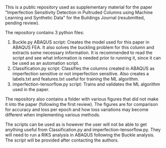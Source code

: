 This is a public repository used as supplementary material for the paper "Imperfection Sensitivity Detection in Pultruded Columns using Machine Learning and Synthetic Data" for the Buildings Journal (resubmitted, pending review). 

The repository contains 3 python files: 

1) Buckle.py ABAQUS script: Creates the model used for this paper in ABAQUS FEA. It also solves the buckling problem for this column and extracts some necessary information. It is recommended to read the script and see what information is needed prior to running it, since it can be used as an automation script. 
2) Classification.py script: Classifies the columns created in ABAQUS as imperfection sensitive or not imperfection sensitive. Also creates a labels.txt and features.txt useful for training the ML algorithm.
3) imperfection-tensorflow.py script: Trains and validates the ML algorithm used in the paper. 

The repository also contains a folder with various figures that did not make it into the paper (following the first review). The figures are for comparison for accuracy and loss per epoch and how loss variations may become different when implementing various methods. 

The scripts can be used as is however the user will not be able to get anything useful from Classification.py and imperfection-tensorflow.py. They will need to run a RIKS analysis in ABAQUS following the Buckle analysis. The script will be provided after contacting the authors.

